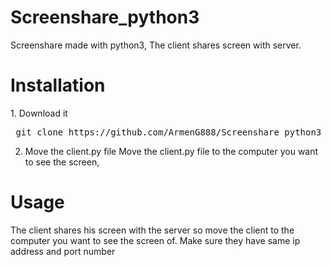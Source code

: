 # Screenshare_python3
Screenshare made with python3, The client shares screen with server.

<h1> Installation</h1>
1. Download it
<pre> git clone https://github.com/ArmenG888/Screenshare_python3 </pre>

2. Move the client.py file
Move the client.py file to the computer you want to see the screen,

<h1> Usage </h1>

The client shares his screen with the server so move the client to the computer you want to see the screen of.
Make sure they have same ip address and port number
